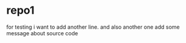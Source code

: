 # repo1
 for testing
 i want to add another line.
and also another one add some message about source code
